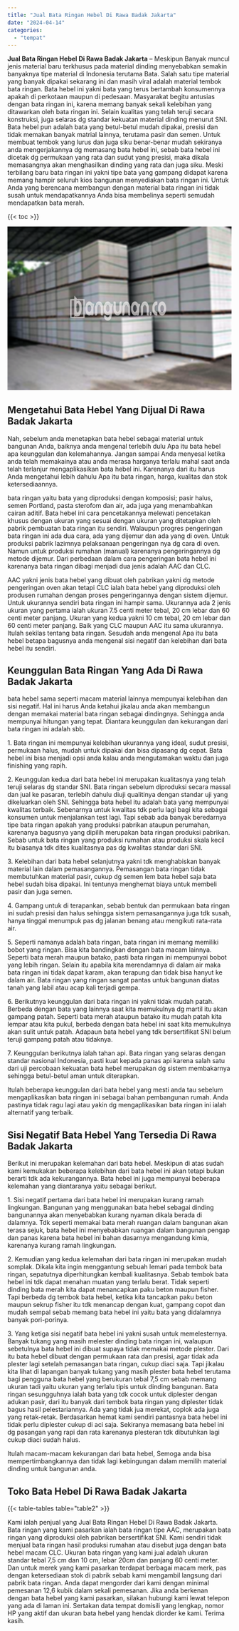 ```yaml
---
title: "Jual Bata Ringan Hebel Di Rawa Badak Jakarta"
date: "2024-04-14"
categories: 
  - "tempat"
---
```


**Jual Bata Ringan Hebel Di Rawa Badak Jakarta** – Meskipun Banyak muncul jenis material baru terkhusus pada material dinding menyebabkan semakin banyaknya tipe material di Indonesia terutama Bata. Salah satu tipe material yang banyak dipakai sekarang ini dan masih viral adalah material tembok bata ringan. Bata hebel ini yakni bata yang terus bertambah konsumennya apakah di perkotaan maupun di pedesaan. Masyarakat begitu antusias dengan bata ringan ini, karena memang banyak sekali kelebihan yang ditawarkan oleh bata ringan ini. Selain kualitas yang telah teruji secara konstruksi, juga selaras dg standar kekuatan material dinding menurut SNI. Bata hebel pun adalah bata yang betul-betul mudah dipakai, presisi dan tidak memakan banyak matrial lainnya, terutama pasir dan semen. Untuk membuat tembok yang lurus dan juga siku benar-benar mudah sekiranya anda mengerjakannya dg memasang bata hebel ini, sebab bata hebel ini dicetak dg permukaan yang rata dan sudut yang presisi, maka dikala memasangnya akan menghasilkan dinding yang rata dan juga siku. Meski terbilang baru bata ringan ini yakni tipe bata yang gampang didapat karena memang hampir seluruh kios bangunan menyediakan bata ringan ini. Untuk Anda yang berencana membangun dengan material bata ringan ini tidak susah untuk mendapatkannya Anda bisa membelinya seperti semudah mendapatkan bata merah.

{{< toc >}}

![Jual Bata Ringan Hebel Di Rawa Badak Jakarta](/images/jual-hebel-murah-24.png)

## Mengetahui Bata Hebel Yang Dijual Di Rawa Badak Jakarta

Nah, sebelum anda menetapkan bata hebel sebagai material untuk bangunan Anda, baiknya anda mengenal terlebih dulu Apa itu bata hebel apa keunggulan dan kelemahannya. Jangan sampai Anda menyesal ketika anda telah memakainya atau anda merasa harganya terlalu mahal saat anda telah terlanjur mengaplikasikan bata hebel ini. Karenanya dari itu harus Anda mengetahui lebih dahulu Apa itu bata ringan, harga, kualitas dan stok ketersediaannya.

bata ringan yaitu bata yang diproduksi dengan komposisi; pasir halus, semen Portland, pasta sterofom dan air, ada juga yang menambahkan cairan aditif. Bata hebel ini cara pencetakannya melewati pencetakan khusus dengan ukuran yang sesuai dengan ukuran yang ditetapkan oleh pabrik pembuatan bata ringan itu sendiri. Walaupun progres pengeringan bata ringan ini ada dua cara, ada yang dijemur dan ada yang di oven. Untuk produksi pabrik lazimnya pelaksanaan pengeringan nya dg cara di oven. Namun untuk produksi rumahan (manual) karenanya pengeringannya dg metode dijemur. Dari perbedaan dalam cara pengeringan bata hebel ini karenanya bata ringan dibagi menjadi dua jenis adalah AAC dan CLC.

AAC yakni jenis bata hebel yang dibuat oleh pabrikan yakni dg metode pengeringan oven akan tetapi CLC ialah bata hebel yang diproduksi oleh produsen rumahan dengan proses pengeringannya dengan sistem dijemur. Untuk ukurannya sendiri bata ringan ini hampir sama. Ukurannya ada 2 jenis ukuran yang pertama ialah ukuran 7.5 centi meter tebal, 20 cm lebar dan 60 centi meter panjang. Ukuran yang kedua yakni 10 cm tebal, 20 cm lebar dan 60 centi meter panjang. Baik yang CLC maupun AAC itu sama ukurannya. Itulah sekilas tentang bata ringan. Sesudah anda mengenal Apa itu bata hebel betapa bagusnya anda mengenal sisi negatif dan kelebihan dari bata hebel itu sendiri.

## Keunggulan Bata Ringan Yang Ada Di Rawa Badak Jakarta

bata hebel sama seperti macam material lainnya mempunyai kelebihan dan sisi negatif. Hal ini harus Anda ketahui jikalau anda akan membangun dengan memakai material bata ringan sebagai dindingnya. Sehingga anda mempunyai hitungan yang tepat. Diantara keunggulan dan kekurangan dari bata ringan ini adalah sbb.

1\. Bata ringan ini mempunyai kelebihan ukurannya yang ideal, sudut presisi, permukaan halus, mudah untuk dipakai dan bisa dipasang dg cepat. Bata hebel ini bisa menjadi opsi anda kalau anda mengutamakan waktu dan juga finishing yang rapih.

2\. Keunggulan kedua dari bata hebel ini merupakan kualitasnya yang telah teruji selaras dg standar SNI. Bata ringan sebelum diproduksi secara massal dan jual ke pasaran, terlebih dahulu diuji qualitinya dengan standar uji yang dikeluarkan oleh SNI. Sehingga bata hebel itu adalah bata yang mempunyai kwalitas terbaik. Sebenarnya untuk kwalitas tdk perlu lagi bagi kita sebagai konsumen untuk menjalankan test lagi. Tapi sebab ada banyak beredarnya tipe bata ringan apakah yang produksi pabrikan ataupun perumahan, karenanya bagusnya yang dipilih merupakan bata ringan produksi pabrikan. Sebab untuk bata ringan yang produksi rumahan atau produksi skala kecil itu biasanya tdk dites kualitasnya pas dg kwalitas standar dari SNI.

3\. Kelebihan dari bata hebel selanjutnya yakni tdk menghabiskan banyak material lain dalam pemasangannya. Pemasangan bata ringan tidak membutuhkan material pasir, cukup dg semen lem bata hebel saja bata hebel sudah bisa dipakai. Ini tentunya menghemat biaya untuk membeli pasir dan juga semen.

4\. Gampang untuk di terapankan, sebab bentuk dan permukaan bata ringan ini sudah presisi dan halus sehingga sistem pemasangannya juga tdk susah, hanya tinggal menumpuk pas dg jalanan benang atau mengikuti rata-rata air.

5\. Seperti namanya adalah bata ringan, bata ringan ini memang memiliki bobot yang ringan. Bisa kita bandingkan dengan bata macam lainnya. Seperti bata merah maupun batako, pasti bata ringan ini mempunyai bobot yang lebih ringan. Selain itu apabila kita merendamnya di dalam air maka bata ringan ini tidak dapat karam, akan terapung dan tidak bisa hanyut ke dalam air. Bata ringan yang ringan sangat pantas untuk bangunan diatas tanah yang labil atau acap kali terjadi gempa.

6\. Berikutnya keunggulan dari bata ringan ini yakni tidak mudah patah. Berbeda dengan bata yang lainnya saat kita memukulnya dg martil itu akan gampang patah. Seperti bata merah ataupun batako itu mudah patah kita lempar atau kita pukul, berbeda dengan bata hebel ini saat kita memukulnya akan sulit untuk patah. Adapaun bata hebel yang tdk bersertifikat SNI belum teruji gampang patah atau tidaknya.

7\. Keunggulan berikutnya ialah tahan api. Bata ringan yang selaras dengan standar nasional Indonesia, pasti kuat kepada panas api karena salah satu dari uji percobaan kekuatan bata hebel merupakan dg sistem membakarnya sehingga betul-betul aman untuk diterapkan.

Itulah beberapa keunggulan dari bata hebel yang mesti anda tau sebelum mengaplikasikan bata ringan ini sebagai bahan pembangunan rumah. Anda pastinya tidak ragu lagi atau yakin dg mengaplikasikan bata ringan ini ialah alternatif yang terbaik.

## Sisi Negatif Bata Hebel Yang Tersedia Di Rawa Badak Jakarta

Berikut ini merupakan kelemahan dari bata hebel. Meskipun di atas sudah kami kemukakan beberapa kelebihan dari bata hebel ini akan tetapi bukan berarti tdk ada kekurangannya. Bata hebel ini juga mempunyai beberapa kelemahan yang diantaranya yaitu sebagai berikut.

1\. Sisi negatif pertama dari bata hebel ini merupakan kurang ramah lingkungan. Bangunan yang menggunakan bata hebel sebagai dinding bangunannya akan menyebabkan kurang nyaman dikala berada di dalamnya. Tdk seperti memakai bata merah ruangan dalam bangunan akan terasa sejuk, bata hebel ini menyebabkan ruangan dalam bangunan pengap dan panas karena bata hebel ini bahan dasarnya mengandung kimia, karenanya kurang ramah lingkungan.

2\. Kemudian yang kedua kelemahan dari bata ringan ini merupakan mudah somplak. Dikala kita ingin menggantung sebuah lemari pada tembok bata ringan, sepatutnya diperhitungkan kembali kualitasnya. Sebab tembok bata hebel ini tdk dapat menahan muatan yang terlalu berat. Tidak seperti dinding bata merah kita dapat menancapkan paku beton maupun fisher. Tapi berbeda dg tembok bata hebel, ketika kita tancapkan paku beton maupun sekrup fisher itu tdk menancap dengan kuat, gampang copot dan mudah sempal sebab memang bata hebel ini yaitu bata yang didalamnya banyak pori-porinya.

3\. Yang ketiga sisi negatif bata hebel ini yakni susah untuk memelesternya. Banyak tukang yang masih melester dinding bata ringan ini, walaupun sebetulnya bata hebel ini dibuat supaya tidak memakai metode plester. Dari itu bata hebel dibuat dengan permukaan rata dan presisi, agar tidak ada plester lagi setelah pemasangan bata ringan, cukup diaci saja. Tapi jikalau kita lihat di lapangan banyak tukang yang masih plester bata hebel terutama bagi pengguna bata hebel yang berukuran tebal 7,5 cm sebab memang ukuran tadi yaitu ukuran yang terlalu tipis untuk dinding bangunan. Bata ringan sesungguhnya ialah bata yang tdk cocok untuk diplester dengan adukan pasir, dari itu banyak dari tembok bata ringan yang diplester tidak bagus hasil pelestariannya. Ada yang tidak jua merekat, coplok ada juga yang retak-retak. Berdasarkan hemat kami sendiri pantasnya bata hebel ini tidak perlu diplester cukup di aci saja. Sekiranya memasang bata hebel ini dg pasangan yang rapi dan rata karenanya plesteran tdk dibutuhkan lagi cukup diaci sudah halus.

Itulah macam-macam kekurangan dari bata hebel, Semoga anda bisa mempertimbangkannya dan tidak lagi kebingungan dalam memilih material dinding untuk bangunan anda.

## Toko Bata Hebel Di Rawa Badak Jakarta

{{< table-tables table="table2" >}}

Kami ialah penjual yang Jual Bata Ringan Hebel Di Rawa Badak Jakarta. Bata ringan yang kami pasarkan ialah bata ringan tipe AAC, merupakan bata ringan yang diproduksi oleh pabrikan bersertifikat SNI. Kami sendiri tidak menjual bata ringan hasil produksi rumahan atau disebut juga dengan bata hebel macam CLC. Ukuran bata ringan yang kami jual adalah ukuran standar tebal 7,5 cm dan 10 cm, lebar 20cm dan panjang 60 centi meter. Dan untuk merek yang kami pasarkan terdapat berbagai macam merk, pas dengan ketersediaan stok di pabrik sebab kami mengambil langsung dari pabrik bata ringan. Anda dapat mengorder dari kami dengan minimal pemesanan 12,6 kubik dalam sekali pemesanan. Jika anda berkenan dengan bata hebel yang kami pasarkan, silakan hubungi kami lewat telepon yang ada di laman ini. Sertakan data tempat domisili yang lengkap, nomor HP yang aktif dan ukuran bata hebel yang hendak diorder ke kami. Terima kasih.

